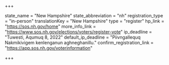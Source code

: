 +++

state_name = "New Hampshire"
state_abbreviation = "nh"
registration_type = "in-person"
translationKey = "New Hampshire"
type = "register"
hp_link = "https://sos.nh.gov/home"
more_info_link = "https://www.sos.nh.gov/elections/voters/register-vote"
ip_deadline = "Tuwesti, Aqumuq 8, 2022"
default_ip_deadline = "Piivngallequq Nakmikivigem kenlenganun aghneghanillu."
confirm_registration_link = "https://app.sos.nh.gov/voterinformation"

+++